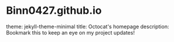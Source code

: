 # Binn0427.github.io
theme: jekyll-theme-minimal
title: Octocat's homepage
description: Bookmark this to keep an eye on my project updates!
